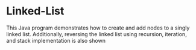 # Linked-List
This Java program demonstrates how to create and add nodes to a singly linked list.
Additionally, reversing the linked list using recursion, iteration, and stack implementation is also shown
